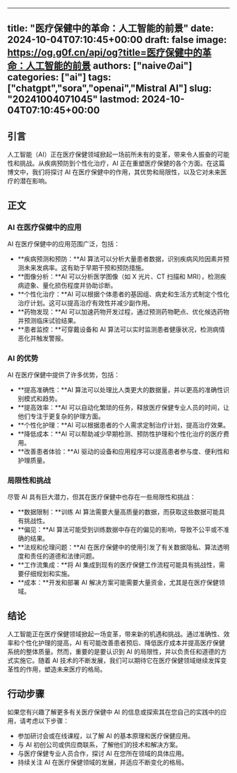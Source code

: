 
---
title: "医疗保健中的革命：人工智能的前景"
date: 2024-10-04T07:10:45+00:00
draft: false
image: https://og.g0f.cn/api/og?title=医疗保健中的革命：人工智能的前景
authors: ["naiveのai"]
categories: ["ai"]
tags: ["chatgpt","sora","openai","Mistral AI"]
slug: "20241004071045"
lastmod: 2024-10-04T07:10:45+00:00
---
## 引言

人工智能（AI）正在医疗保健领域掀起一场前所未有的变革，带来令人振奋的可能性和挑战。从疾病预防到个性化治疗，AI 正在重塑医疗保健的各个方面。在这篇博文中，我们将探讨 AI 在医疗保健中的作用，其优势和局限性，以及它对未来医疗的潜在影响。

## 正文

### AI 在医疗保健中的应用

AI 在医疗保健中的应用范围广泛，包括：

- **疾病预测和预防：**AI 算法可以分析大量患者数据，识别疾病风险因素并预测未来发病率。这有助于早期干预和预防措施。
- **图像分析：**AI 可以分析医学图像（如 X 光片、CT 扫描和 MRI），检测疾病迹象、量化损伤程度并协助诊断。
- **个性化治疗：**AI 可以根据个体患者的基因组、病史和生活方式制定个性化治疗计划。这可以提高治疗有效性并减少副作用。
- **药物发现：**AI 可以加速药物开发过程，通过预测药物靶点、优化候选药物并预测临床试验结果。
- **患者监控：**可穿戴设备和 AI 算法可以实时监测患者健康状况，检测病情恶化并触发警报。

### AI 的优势

AI 在医疗保健中提供了许多优势，包括：

- **提高准确性：**AI 算法可以处理比人类更大的数据量，并以更高的准确性识别模式和趋势。
- **提高效率：**AI 可以自动化繁琐的任务，释放医疗保健专业人员的时间，让他们专注于更复杂的护理方面。
- **个性化护理：**AI 可以根据患者的个人需求定制治疗计划，提高治疗效果。
- **降低成本：**AI 可以帮助减少早期检测、预防性护理和个性化治疗的医疗费用。
- **改善患者体验：**AI 驱动的设备和应用程序可以提高患者参与度、便利性和护理质量。

### 局限性和挑战

尽管 AI 具有巨大潜力，但其在医疗保健中也存在一些局限性和挑战：

- **数据限制：**训练 AI 算法需要大量高质量的数据，而获取这些数据可能具有挑战性。
- **偏见：**AI 算法可能受到训练数据中存在的偏见的影响，导致不公平或不准确的结果。
- **法规和伦理问题：**AI 在医疗保健中的使用引发了有关数据隐私、算法透明度和责任的道德和法律问题。
- **工作流集成：**将 AI 集成到现有的医疗保健工作流程可能具有挑战性，需要仔细规划和实施。
- **成本：**开发和部署 AI 解决方案可能需要大量资金，尤其是在医疗保健领域。

## 结论

人工智能正在医疗保健领域掀起一场变革，带来新的机遇和挑战。通过准确性、效率和个性化护理的提高，AI 有可能改善患者预后、降低医疗成本并提高医疗保健系统的整体质量。然而，重要的是要认识到 AI 的局限性，并以负责任和道德的方式实施它。随着 AI 技术的不断发展，我们可以期待它在医疗保健领域继续发挥变革性的作用，塑造未来医疗的格局。

## 行动步骤

如果您有兴趣了解更多有关医疗保健中 AI 的信息或探索其在您自己的实践中的应用，请考虑以下步骤：

- 参加研讨会或在线课程，以了解 AI 的基本原理和医疗保健应用。
- 与 AI 初创公司或供应商联系，了解他们的技术和解决方案。
- 与医疗保健专业人员合作，探讨 AI 在您所在领域的具体应用。
- 持续关注 AI 在医疗保健领域的发展，并适应不断变化的格局。